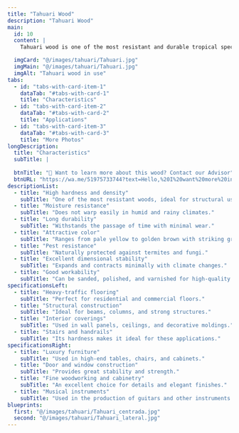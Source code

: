 ```yaml
---
title: "Tahuari Wood"
description: "Tahuari Wood"
main:
  id: 10
  content: |
    Tahuari wood is one of the most resistant and durable tropical species available on the market. Its color ranges from pale yellow to golden brown, darkening over time. It is highly valued in construction and carpentry due to its resistance to moisture, insects, and fungi. Its density and hardness make it ideal for high-traffic applications and structural use.

  imgCard: "@/images/tahuari/Tahuari.jpg"
  imgMain: "@/images/tahuari/Tahuari.jpg"
  imgAlt: "Tahuari wood in use"
tabs:
  - id: "tabs-with-card-item-1"
    dataTab: "#tabs-with-card-1"
    title: "Characteristics"
  - id: "tabs-with-card-item-2"
    dataTab: "#tabs-with-card-2"
    title: "Applications"
  - id: "tabs-with-card-item-3"
    dataTab: "#tabs-with-card-3"
    title: "More Photos"
longDescription:
  title: "Characteristics"
  subTitle: |
    
  btnTitle: "📲 Want to learn more about this wood? Contact our Advisor"
  btnURL: "https://wa.me/51975733744?text=Hello,%20I%20want%20more%20information%20about%20Tahuari%20wood."
descriptionList:
  - title: "High hardness and density"
    subTitle: "One of the most resistant woods, ideal for structural uses."
  - title: "Moisture resistance"
    subTitle: "Does not warp easily in humid and rainy climates."
  - title: "Long durability"
    subTitle: "Withstands the passage of time with minimal wear."
  - title: "Attractive color"
    subTitle: "Ranges from pale yellow to golden brown with striking grain patterns."
  - title: "Pest resistance"
    subTitle: "Naturally protected against termites and fungi."
  - title: "Excellent dimensional stability"
    subTitle: "Expands and contracts minimally with climate changes."
  - title: "Good workability"
    subTitle: "Can be sanded, polished, and varnished for high-quality finishes."
specificationsLeft:
  - title: "Heavy-traffic flooring"
    subTitle: "Perfect for residential and commercial floors."
  - title: "Structural construction"
    subTitle: "Ideal for beams, columns, and strong structures."
  - title: "Interior coverings"
    subTitle: "Used in wall panels, ceilings, and decorative moldings."
  - title: "Stairs and handrails"
    subTitle: "Its hardness makes it ideal for these applications."
specificationsRight:
  - title: "Luxury furniture"
    subTitle: "Used in high-end tables, chairs, and cabinets."
  - title: "Door and window construction"
    subTitle: "Provides great stability and strength."
  - title: "Fine woodworking and cabinetry"
    subTitle: "An excellent choice for details and elegant finishes."
  - title: "Musical instruments"
    subTitle: "Used in the production of guitars and other instruments for its resonance."
blueprints:
  first: "@/images/tahuari/Tahuari_centrada.jpg"
  second: "@/images/tahuari/Tahuari_lateral.jpg"
---
```

